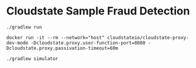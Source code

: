# Cloudstate Sample Fraud Detection


```
./gradlew run
```

```
docker run -it --rm --network="host" cloudstateio/cloudstate-proxy-dev-mode -Dcloudstate.proxy.user-function-port=8080 -Dcloudstate.proxy.passivation-timeout=60m
```

```
./gradlew simulator
```
